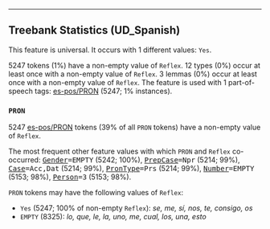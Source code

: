 

--------------------------------------------------------------------------------

## Treebank Statistics (UD_Spanish)

This feature is universal.
It occurs with 1 different values: `Yes`.

5247 tokens (1%) have a non-empty value of `Reflex`.
12 types (0%) occur at least once with a non-empty value of `Reflex`.
3 lemmas (0%) occur at least once with a non-empty value of `Reflex`.
The feature is used with 1 part-of-speech tags: [es-pos/PRON]() (5247; 1% instances).

### `PRON`

5247 [es-pos/PRON]() tokens (39% of all `PRON` tokens) have a non-empty value of `Reflex`.

The most frequent other feature values with which `PRON` and `Reflex` co-occurred: <tt><a href="Gender.html">Gender</a>=EMPTY</tt> (5242; 100%), <tt><a href="PrepCase.html">PrepCase</a>=Npr</tt> (5214; 99%), <tt><a href="Case.html">Case</a>=Acc,Dat</tt> (5214; 99%), <tt><a href="PronType.html">PronType</a>=Prs</tt> (5214; 99%), <tt><a href="Number.html">Number</a>=EMPTY</tt> (5153; 98%), <tt><a href="Person.html">Person</a>=3</tt> (5153; 98%).

`PRON` tokens may have the following values of `Reflex`:

* `Yes` (5247; 100% of non-empty `Reflex`): <em>se, me, sí, nos, te, consigo, os</em>
* `EMPTY` (8325): <em>lo, que, le, la, uno, me, cual, los, una, esto</em>

